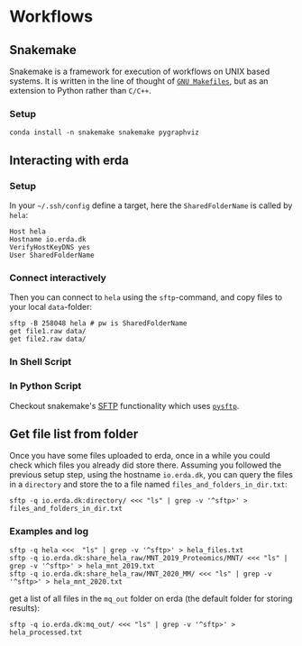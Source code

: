 # Workflows

## Snakemake
Snakemake is a framework for execution of workflows on UNIX based systems.
It is written in the line of thought of
[`GNU Makefiles`](https://www.opensourceforu.com/2012/06/gnu-make-in-detail-for-beginners/),
but as an extension to Python rather than `C/C++`.

### Setup
```
conda install -n snakemake snakemake pygraphviz
```

## Interacting with erda

### Setup
In your `~/.ssh/config` define a target, here the `SharedFolderName` is called by `hela`:

```
Host hela
Hostname io.erda.dk
VerifyHostKeyDNS yes
User SharedFolderName
```

### Connect interactively

Then you can connect to `hela` using the `sftp`-command, and copy files to your
local `data`-folder:

```
sftp -B 258048 hela # pw is SharedFolderName
get file1.raw data/
get file2.raw data/
```

### In Shell Script

### In Python Script
Checkout snakemake's [SFTP](https://snakemake.readthedocs.io/en/stable/snakefiles/remote_files.html#file-transfer-over-ssh-sftp)
functionality which uses [`pysftp`](https://pysftp.readthedocs.io/en/release_0.2.8/pysftp.html#pysftp.Connection).


## Get file list from folder

Once you have some files uploaded to erda, once in a while you could check which files
you already did store there. Assuming you followed the previous setup step, using the
hostname `io.erda.dk`, you can query the files in a `directory` and store the to a file
named `files_and_folders_in_dir.txt`:

`sftp -q io.erda.dk:directory/ <<< "ls" | grep -v '^sftp>' > files_and_folders_in_dir.txt`

### Examples and log

```
sftp -q hela <<<  "ls" | grep -v '^sftp>' > hela_files.txt
sftp -q io.erda.dk:share_hela_raw/MNT_2019_Proteomics/MNT/ <<< "ls" | grep -v '^sftp>' > hela_mnt_2019.txt
sftp -q io.erda.dk:share_hela_raw/MNT_2020_MM/ <<< "ls" | grep -v '^sftp>' > hela_mnt_2020.txt
```

get a list of all files in the `mq_out` folder on erda (the default folder for storing results):

```
sftp -q io.erda.dk:mq_out/ <<< "ls" | grep -v '^sftp>' > hela_processed.txt
```